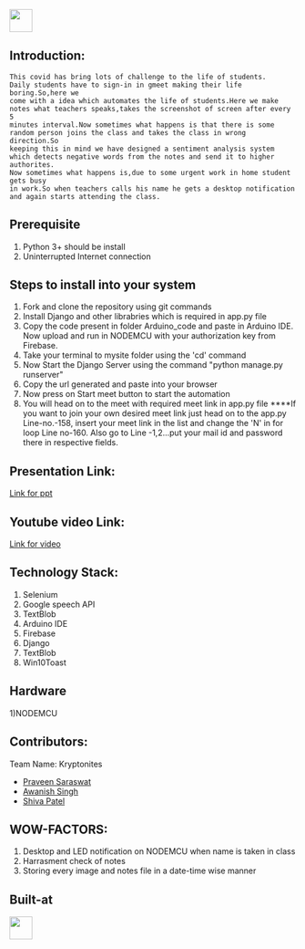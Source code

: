 <p align="center">
</p>

<a href="https://enyugma.iiitbh.ac.in/"> <img src="https://enyugma.iiitbh.ac.in/img/enugma%20introduction.png" height=40px> </a>


## Introduction:
    This covid has bring lots of challenge to the life of students.
    Daily students have to sign-in in gmeet making their life boring.So,here we
    come with a idea which automates the life of students.Here we make
    notes what teachers speaks,takes the screenshot of screen after every 5
    minutes interval.Now sometimes what happens is that there is some
    random person joins the class and takes the class in wrong direction.So
    keeping this in mind we have designed a sentiment analysis system
    which detects negative words from the notes and send it to higher authorites.
    Now sometimes what happens is,due to some urgent work in home student gets busy
    in work.So when teachers calls his name he gets a desktop notification
    and again starts attending the class.


## Prerequisite
  1) Python 3+ should be install
  2) Uninterrupted Internet connection
## Steps to install into your system
  1) Fork and clone the repository using git commands
  2) Install Django and other librabries which is required in app.py file
  3) Copy the code present in folder Arduino_code and paste in Arduino IDE.
     Now upload and run in NODEMCU with your authorization key from Firebase. 
  4) Take your terminal to mysite folder using the 'cd' command
  5) Now Start the Django Server using the command "python manage.py runserver"
  6) Copy the url generated and paste into your browser
  7) Now press on Start meet button to start the automation
  8) You will head on to the meet with required meet link in app.py file
  ****If you want to join your own desired meet link just head on to the app.py Line-no.-158,
    insert your meet link in the list and change the 'N' in for loop Line no-160.
    Also go to Line -1,2...put your mail id and password there in respective fields.
## Presentation Link:
  <a href="https://docs.google.com/presentation/d/1eEPMoU6rK2aXy5mpknInf0O4vliBzu3W_ohzsjTFPiw/edit">Link for ppt </a>

## Youtube video Link:
  <a href="https://drive.google.com/file/d/1ruVgXVeG0oyaTeiDWUAWPqZZvduvAqeV/view">Link for video </a>


## Technology Stack:
  1) Selenium
  2) Google speech API
  3) TextBlob
  4) Arduino IDE
  5) Firebase
  6) Django
  7) TextBlob
  8) Win10Toast
## Hardware
  1)NODEMCU

## Contributors:

Team Name: Kryptonites

* [Praveen Saraswat](https://github.com/SaraswatPraveen)
* [Awanish Singh](https://github.com/ak-1-1)
* [Shiva Patel](https://github.com/Professorsergiolcdp)

## WOW-FACTORS:
  1) Desktop and LED notification on NODEMCU when name is taken in class
  2) Harrasment check of notes
  3) Storing every image and notes file in a date-time wise manner
## Built-at
  <a href="https://enyugma.iiitbh.ac.in/"> <img src="https://enyugma.iiitbh.ac.in/img/enugma%20introduction.png" height=40px> </a>
